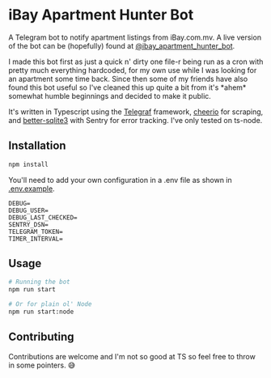 # iBay Apartment Hunter Bot

A Telegram bot to notify apartment listings from iBay.com.mv. A live version of the bot can be (hopefully) found at
[@ibay_apartment_hunter_bot](https://t.me/ibay_apartment_hunter_bot).

I made this bot first as just a quick n' dirty one file-r being run as a cron with pretty much everything hardcoded, for
my own use while I was looking for an apartment some time back. Since then some of my friends have also found this bot
useful so I've cleaned this up quite a bit from it's \*ahem\* somewhat humble beginnings and decided to make it public.

It's written in Typescript using the [Telegraf](https://github.com/telegraf/telegraf/) framework,
[cheerio](https://github.com/cheeriojs/cheerio) for scraping, and
[better-sqlite3](https://github.com/JoshuaWise/better-sqlite3/) with Sentry for error tracking. I've only tested on
ts-node.

## Installation

```bash
npm install
```

You'll need to add your own configuration in a .env file as shown in [.env.example](.env.example).

```
DEBUG=
DEBUG_USER=
DEBUG_LAST_CHECKED=
SENTRY_DSN=
TELEGRAM_TOKEN=
TIMER_INTERVAL=
```

## Usage

```bash
# Running the bot
npm run start

# Or for plain ol' Node
npm run start:node
```

## Contributing

Contributions are welcome and I'm not so good at TS so feel free to throw in some pointers. 😅
